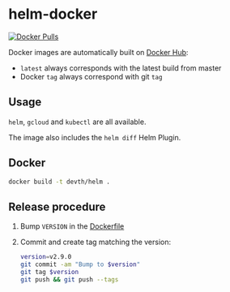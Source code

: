 # helm-docker

[![Docker Pulls](https://img.shields.io/docker/pulls/wolmi/helm-docker.svg?style=flat-square)](https://hub.docker.com/r/wolmi/helm-docker/)

Docker images are automatically built on [Docker
Hub](https://hub.docker.com/r/wolmi/helm-docker/):

- `latest` always corresponds with the latest build from master
- Docker `tag` always correspond with git `tag`

## Usage

`helm`, `gcloud` and `kubectl` are all available.

The image also includes the `helm diff` Helm Plugin.

## Docker

```bash
docker build -t devth/helm .
```

## Release procedure

1. Bump `VERSION` in the [Dockerfile](Dockerfile)
1. Commit and create tag matching the version:

   ```bash
   version=v2.9.0
   git commit -am "Bump to $version"
   git tag $version
   git push && git push --tags
   ```
